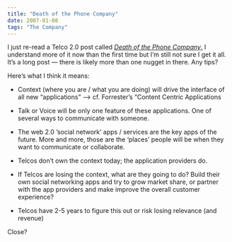 ```yaml
---
title: "Death of the Phone Company"
date: 2007-01-08
tags: "The Company"
---
```


I just re-read a Telco 2.0 post called [_Death of the Phone Company_.](http://www.telco2.net/blog/2006/11/death_of_the_phone_company.html) I understand more of it now than the first time but I’m still not sure I get it all. It’s a long post — there is likely more than one nugget in there. Any tips?

Here’s what I think it means:

- Context (where you are / what you are doing) will drive the interface of all new “applications” –> cf. Forrester’s “Content Centric Applications

- Talk or Voice will be only one feature of these applications. One of several ways to communicate with someone.

- The web 2.0 ’social network’ apps / services are the key apps of the future. More and more, those are the ‘places’ people will be when they want to communicate or collaborate.

- Telcos don’t own the context today; the application providers do.

- If Telcos are losing the context, what are they going to do? Build their own social networking apps and try to grow market share, or partner with the app providers and make improve the overall customer experience?

- Telcos have 2-5 years to figure this out or risk losing relevance (and revenue)

Close?
